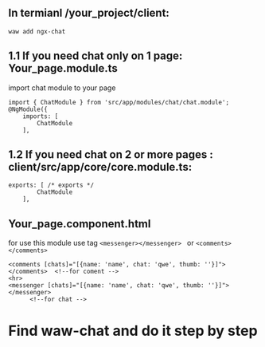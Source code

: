 ## In termianl /your_project/client:
```
waw add ngx-chat
```
## 1.1 If you need chat only on 1 page: Your_page.module.ts
import chat module to your page
```
import { ChatModule } from 'src/app/modules/chat/chat.module';
@NgModule({
	imports: [
		ChatModule
	],
```
## 1.2 If you need chat on 2 or more pages : client/src/app/core/core.module.ts:
```
exports: [ /* exports */
		ChatModule
	],
```
## Your_page.component.html
for use this module use tag ```<messenger></messenger> ``` or ```<comments></comments> ```
```
<comments [chats]="[{name: 'name', chat: 'qwe', thumb: ''}]"></comments>  <!--for coment -->
<hr>
<messenger [chats]="[{name: 'name', chat: 'qwe', thumb: ''}]"></messenger>
      <!--for chat -->
```
# Find waw-chat and  do it step by step
